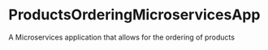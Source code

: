 # ProductsOrderingMicroservicesApp
A Microservices application that allows for the ordering of products
